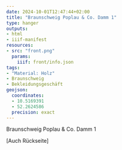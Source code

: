 ```yaml
---
date: 2024-10-01T12:47:44+02:00
title: "Braunschweig Poplau & Co. Damm 1"
type: hanger
outputs:
- html
- iiif-manifest
resources:
- src: "front.png"
  params:
    iiif: front/info.json
tags:
- "Material: Holz"
- Braunschweig
- Bekleidungsgeschäft
geojson:
  coordinates:
  - 10.5169391
  - 52.2624586
  precision: exact
---
```

Braunschweig
Poplau & Co.
Damm 1

[Auch Rückseite]
